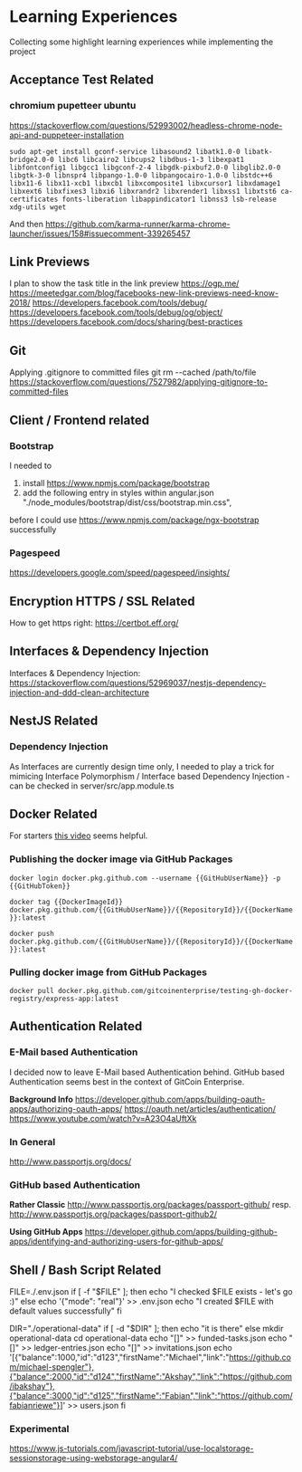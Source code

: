 # Learning Experiences

Collecting some highlight learning experiences while implementing the project

## Acceptance Test Related

### chromium pupetteer ubuntu

https://stackoverflow.com/questions/52993002/headless-chrome-node-api-and-puppeteer-installation

`sudo apt-get install gconf-service libasound2 libatk1.0-0 libatk-bridge2.0-0 libc6 libcairo2 libcups2 libdbus-1-3 libexpat1 libfontconfig1 libgcc1 libgconf-2-4 libgdk-pixbuf2.0-0 libglib2.0-0 libgtk-3-0 libnspr4 libpango-1.0-0 libpangocairo-1.0-0 libstdc++6 libx11-6 libx11-xcb1 libxcb1 libxcomposite1 libxcursor1 libxdamage1 libxext6 libxfixes3 libxi6 libxrandr2 libxrender1 libxss1 libxtst6 ca-certificates fonts-liberation libappindicator1 libnss3 lsb-release xdg-utils wget`

And then https://github.com/karma-runner/karma-chrome-launcher/issues/158#issuecomment-339265457


## Link Previews
I plan to show the task title in the link preview
https://ogp.me/
https://meetedgar.com/blog/facebooks-new-link-previews-need-know-2018/
https://developers.facebook.com/tools/debug/
https://developers.facebook.com/tools/debug/og/object/
https://developers.facebook.com/docs/sharing/best-practices



## Git
Applying .gitignore to committed files
git rm --cached /path/to/file
https://stackoverflow.com/questions/7527982/applying-gitignore-to-committed-files


## Client / Frontend related

### Bootstrap

I needed to

1. install https://www.npmjs.com/package/bootstrap
2. add the following entry in styles within angular.json
   "./node_modules/bootstrap/dist/css/bootstrap.min.css",

before I could use https://www.npmjs.com/package/ngx-bootstrap successfully

### Pagespeed

https://developers.google.com/speed/pagespeed/insights/

## Encryption HTTPS / SSL Related

How to get https right: https://certbot.eff.org/

## Interfaces & Dependency Injection
Interfaces & Dependency Injection: https://stackoverflow.com/questions/52969037/nestjs-dependency-injection-and-ddd-clean-architecture

## NestJS Related

### Dependency Injection

As Interfaces are currently design time only, I needed to play a trick for mimicing Interface Polymorphism / Interface based Dependency Injection - can be checked in server/src/app.module.ts

## Docker Related
For starters [this video](https://www.youtube.com/watch?v=CsWoMpK3EtE) seems helpful.

### Publishing the docker image via GitHub Packages
```docker login docker.pkg.github.com --username {{GitHubUserName}} -p {{GitHubToken}}```

```docker tag {{DockerImageId}} docker.pkg.github.com/{{GitHubUserName}}/{{RepositoryId}}/{{DockerName}}:latest```

```docker push docker.pkg.github.com/{{GitHubUserName}}/{{RepositoryId}}/{{DockerName}}:latest```

### Pulling docker image from GitHub Packages
```docker pull docker.pkg.github.com/gitcoinenterprise/testing-gh-docker-registry/express-app:latest```


## Authentication Related
### E-Mail based Authentication
I decided now to leave E-Mail based Authentication behind. GitHub based Authentication seems best in the context of GitCoin Enterprise.

**Background Info**
https://developer.github.com/apps/building-oauth-apps/authorizing-oauth-apps/
https://oauth.net/articles/authentication/
https://www.youtube.com/watch?v=A23O4aUftXk


### In General
http://www.passportjs.org/docs/

### GitHub based Authentication
**Rather Classic**
http://www.passportjs.org/packages/passport-github/ resp.
http://www.passportjs.org/packages/passport-github2/

**Using GitHub Apps**
https://developer.github.com/apps/building-github-apps/identifying-and-authorizing-users-for-github-apps/

## Shell / Bash Script Related

FILE=./.env.json
if [ -f "$FILE" ]; then
echo "I checked $FILE exists - let's go :)"
else
    echo '{"mode": "real"}' >> .env.json
    echo "I created $FILE with default values successfully"
fi


DIR="./operational-data"
if [ -d "$DIR" ]; then
  echo "it is there"
else
  mkdir operational-data
  cd operational-data
  echo "[]" >> funded-tasks.json
  echo "[]" >> ledger-entries.json
  echo "[]" >> invitations.json
  echo '[{"balance":1000,"id":"d123","firstName":"Michael","link":"https://github.com/michael-spengler"},{"balance":2000,"id":"d124","firstName":"Akshay","link":"https://github.com/ibakshay"},{"balance":3000,"id":"d125","firstName":"Fabian","link":"https://github.com/fabianriewe"}]' >> users.json
fi

### Experimental
https://www.js-tutorials.com/javascript-tutorial/use-localstorage-sessionstorage-using-webstorage-angular4/
